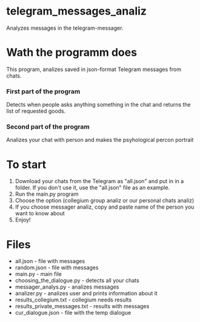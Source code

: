 # telegram_messages_analiz
Analyzes messages in the telegram-messager.
# Wath the programm does
This program, analizes saved in json-format Telegram messages from chats.
### First part of the program
Detects when people asks anything something in the chat and returns the list of requested goods.
### Second part of the program 
Analizes your chat with person and makes the psyhological percon portrait
# To start
1) Download your chats from the Telegram as "all.json" and put in in a folder. If you don't use it, use the "all.json" file as an example.
2) Run the main.py program
3) Choose the option (collegium group analiz or our personal chats analiz)
4) If you choose messager analiz, copy and paste name of the person you want to know about
5) Enjoy!
# Files 
- all.json - file with messages
- random.json - file with messages
- main.py - main file
- choosing_the_dialogue.py - detects all your chats
- messager_analys.py - analizes messages 
- analizer.py - analizes user and prints information about it
- results_collegium.txt - collegium needs results
- results_private_messages.txt - results with messages
- cur_dialogue.json - file with the temp dialogue 
